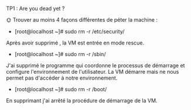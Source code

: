 TP1 : Are you dead yet ?

🌞 Trouver au moins 4 façons différentes de péter la machine :

- [root@localhost ~]# sudo rm -r /etc/security/

Après avoir supprimé </security>, la VM est entrée en mode rescue.

- [root@localhost ~]# sudo rm -r /sbin/

J'ai supprimé le programme </sbin> qui coordonne le processus de démarrage et configure l'environnement de l'utilisateur. La VM démarre mais ne nous permet pas d'accéder à notre environnement.

- [root@localhost ~]# sudo rm -r /boot/  

En supprimant </boot> j'ai arrêté la procédure de démarrage de la VM.
